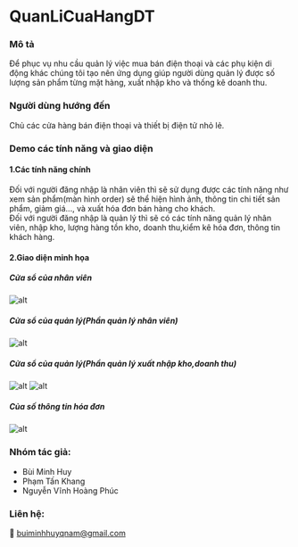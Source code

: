 # QuanLiCuaHangDT
### Mô tả
 Để phục vụ nhu cầu quản lý việc mua bán điện thoại và các phụ kiện di động khác chúng tôi tạo nên ứng dụng giúp người
dùng quản lý được số lượng sản phẩm từng mặt hàng, xuất nhập kho và thống kê doanh thu.
### Người dùng hướng đến
 Chủ các cửa hàng bán điện thoại và thiết bị điện tử nhỏ lẻ.
### Demo các tính năng và giao diện
####  1.Các tính năng chính 
Đối với người đăng nhập là nhân viên thì sẽ sử dụng được các tính năng như xem sản phẩm(màn hình order) sẽ thể hiện hình ảnh, thông tin chi tiết sản phẩm, giảm giá..., và xuất hóa đơn bán hàng cho khách.
</br>
Đối với người đăng nhập là quản lý thì sẽ có các tính năng quản lý nhân viên, nhập kho, lượng hàng tồn kho, doanh thu,kiểm kê hóa đơn, thông tin khách hàng.
#### 2.Giao diện minh họa
##### Cửa sổ của nhân viên
![alt](https://scontent.fsgn5-5.fna.fbcdn.net/v/t1.15752-9/120267572_749779528919140_196027486913673881_n.png?_nc_cat=111&_nc_sid=ae9488&_nc_ohc=QBzGamHHTw4AX8o6tVH&_nc_ht=scontent.fsgn5-5.fna&oh=aa24bca37d501d247742640b6017c414&oe=5F986180)
##### Cửa sổ của quản lý(Phần quản lý nhân viên)
![alt](https://scontent.fsgn5-5.fna.fbcdn.net/v/t1.15752-9/120244830_326335635131932_6026917617739697187_n.jpg?_nc_cat=111&_nc_sid=ae9488&_nc_ohc=Jq0P2fzqPLgAX8JCshJ&_nc_oc=AQkKmNjqgUAbBdnNjc8oBxaL706bxgOVUxJyd0UthZx0PneRARJfGwFY4EUazkD4yxI&_nc_ht=scontent.fsgn5-5.fna&oh=6199822213f00a0610be4e4d6a262215&oe=5F994A96)
##### Cửa sổ của quản lý(Phần quản lý xuất nhập kho,doanh thu)
![alt](https://scontent.fsgn5-7.fna.fbcdn.net/v/t1.15752-9/120492538_1638236379680681_4846437325471123405_n.jpg?_nc_cat=103&_nc_sid=ae9488&_nc_ohc=Fvmsm4-ViyAAX_4GpVt&_nc_ht=scontent.fsgn5-7.fna&oh=09c3f58d83bcc2615719c777f6b86a0d&oe=5F969D24)
![alt](https://scontent.fsgn5-5.fna.fbcdn.net/v/t1.15752-9/120199157_891101241297771_719432376293358966_n.png?_nc_cat=111&_nc_sid=ae9488&_nc_ohc=JS0ERDwnqtUAX9Cm-KN&_nc_ht=scontent.fsgn5-5.fna&oh=e66534d23425fb647c334069fed4dd38&oe=5F9A1D1E)
##### Của số thông tin hóa đơn
![alt](https://scontent.fsgn5-5.fna.fbcdn.net/v/t1.15752-9/120400572_270411137363002_2976684390329163972_n.png?_nc_cat=111&_nc_sid=ae9488&_nc_ohc=Rk8JXvqDXIgAX_cef-T&_nc_ht=scontent.fsgn5-5.fna&oh=ed0cf131064cf8a99d3e57d325b82f6a&oe=5F9709D4)
### Nhóm tác giả:
* Bùi Minh Huy
* Phạm Tấn Khang
* Nguyễn Vĩnh Hoàng Phúc
### Liên hệ:
📧 buiminhhuyqnam@gmail.com
